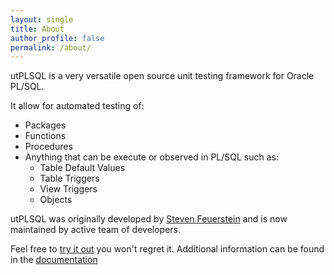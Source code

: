 ```yaml
---
layout: single
title: About
author_profile: false
permalink: /about/
---
```


utPLSQL is a very versatile open source unit testing framework for Oracle PL/SQL.

It allow for automated testing of:

* Packages
* Functions
* Procedures
* Anything that can be execute or observed in PL/SQL such as:
	* Table Default Values
	* Table Triggers
	* View Triggers
	* Objects
   

utPLSQL was originally developed by [Steven Feuerstein](http://stevenfeuerstein.com/) and is now maintained by active team of developers.

Feel free to [try it out](/downloads/) you won't regret it.   Additional information can be found in the [documentation](/documentation/)
